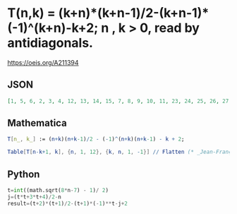 # T\(n,k\) \= \(k\+n\)\*\(k\+n\-1\)/2\-\(k\+n\-1\)\*\(\-1\)^\(k\+n\)\-k\+2; n , k \> 0, read by antidiagonals\.
https://oeis.org/A211394
## JSON
```JSON
[1, 5, 6, 2, 3, 4, 12, 13, 14, 15, 7, 8, 9, 10, 11, 23, 24, 25, 26, 27, 28, 16, 17, 18, 19, 20, 21, 22, 38, 39, 40, 41, 42, 43, 44, 45, 29, 30, 31, 32, 33, 34, 35, 36, 37, 57, 58, 59, 60, 61, 62, 63, 64, 65, 66, 46, 47, 48, 49, 50, 51, 52, 53, 54, 55, 56, 80]
```
## Mathematica
```Mathematica
T[n_, k_] := (n+k)(n+k-1)/2 - (-1)^(n+k)(n+k-1) - k + 2;
```
```Mathematica
Table[T[n-k+1, k], {n, 1, 12}, {k, n, 1, -1}] // Flatten (* _Jean-François Alcover_, Dec 06 2018 *)
```
## Python
```Python
t=int((math.sqrt(8*n-7) - 1)/ 2)
j=(t*t+3*t+4)/2-n
result=(t+2)*(t+1)/2-(t+1)*(-1)**t-j+2
```
